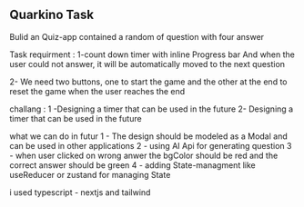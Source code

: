 ## Quarkino Task

Bulid an Quiz-app contained a random of question with four answer

Task requirment :
1-count down timer with inline Progress bar And when the user could not answer, it will be automatically moved to the next question

2- We need two buttons, one to start the game and the other at the end to reset the game when the user reaches the end

challang :
1 -Designing a timer that can be used in the future
2- Designing a timer that can be used in the future


what we can do in futur 
1 -  The design should be modeled as a Modal and can be used in other applications 
2 -  using AI Api for generating question
3 -  when user clicked on wrong anwer the bgColor should be red and the correct answer should be green
4 - adding State-managment like useReducer or zustand for managing State





i used typescript - nextjs and tailwind 